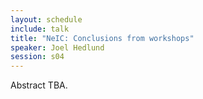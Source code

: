 ```yaml
---
layout: schedule
include: talk
title: "NeIC: Conclusions from workshops"
speaker: Joel Hedlund
session: s04
---
```


Abstract TBA.
